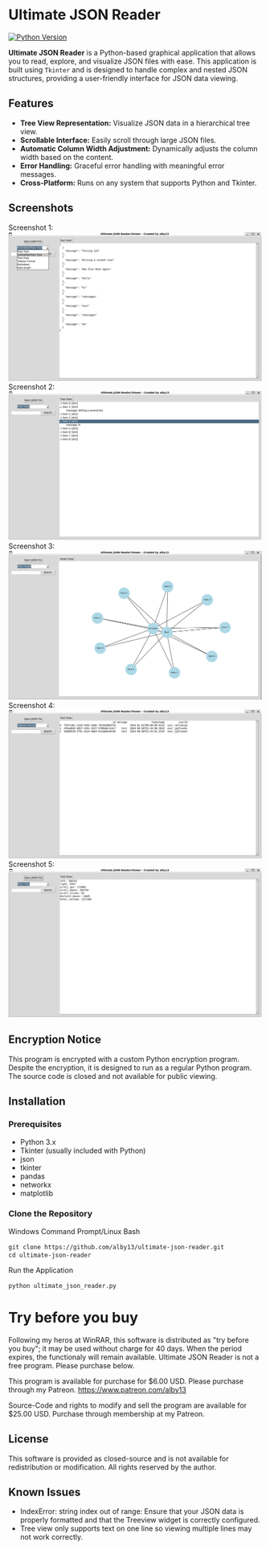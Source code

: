 # Ultimate JSON Reader
[![Python Version](https://img.shields.io/badge/python-3.10%2B-blue)](https://www.python.org/downloads/)

**Ultimate JSON Reader** is a Python-based graphical application that allows you to read, explore, and visualize JSON files with ease. This application is built using `Tkinter` and is designed to handle complex and nested JSON structures, providing a user-friendly interface for JSON data viewing.

## Features

- **Tree View Representation:** Visualize JSON data in a hierarchical tree view.
- **Scrollable Interface:** Easily scroll through large JSON files.
- **Automatic Column Width Adjustment:** Dynamically adjusts the column width based on the content.
- **Error Handling:** Graceful error handling with meaningful error messages.
- **Cross-Platform:** Runs on any system that supports Python and Tkinter.

## Screenshots

Screenshot 1:
<img src="https://github.com/alby13/ultimate-json-reader/blob/main/screenshots/screenshot-1.png">
Screenshot 2:
<img src="https://github.com/alby13/ultimate-json-reader/blob/main/screenshots/screenshot-2.png">
Screenshot 3:
<img src="https://github.com/alby13/ultimate-json-reader/blob/main/screenshots/screenshot-3.png">
Screenshot 4:
<img src="https://github.com/alby13/ultimate-json-reader/blob/main/screenshots/screenshot-4.png">
Screenshot 5:
<img src="https://github.com/alby13/ultimate-json-reader/blob/main/screenshots/screenshot-5.png">


## Encryption Notice
This program is encrypted with a custom Python encryption program. Despite the encryption, it is designed to run as a regular Python program. The source code is closed and not available for public viewing.

## Installation

### Prerequisites

- Python 3.x
- Tkinter (usually included with Python)
- json
- tkinter
- pandas
- networkx
- matplotlib

### Clone the Repository

Windows Command Prompt/Linux Bash
```
git clone https://github.com/alby13/ultimate-json-reader.git
cd ultimate-json-reader
```

Run the Application
```
python ultimate_json_reader.py
```

# Try before you buy
Following my heros at WinRAR, this software is distributed as "try before you buy"; it may be used without charge for 40 days. When the period expires, the functionaly will remain available. Ultimate JSON Reader is not a free program. Please purchase below.

This program is available for purchase for $6.00 USD. Please purchase through my Patreon. https://www.patreon.com/alby13

Source-Code and rights to modify and sell the program are available for $25.00 USD. Purchase through membership at my Patreon.

## License
This software is provided as closed-source and is not available for redistribution or modification. All rights reserved by the author.

## Known Issues

- IndexError: string index out of range: Ensure that your JSON data is properly formatted and that the Treeview widget is correctly configured.
- Tree view only supports text on one line so viewing multiple lines may not work correctly.
